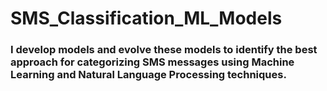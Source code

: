 # SMS_Classification_ML_Models

### I develop models and evolve these models to identify the best approach for categorizing SMS messages using Machine Learning and Natural Language Processing techniques.

